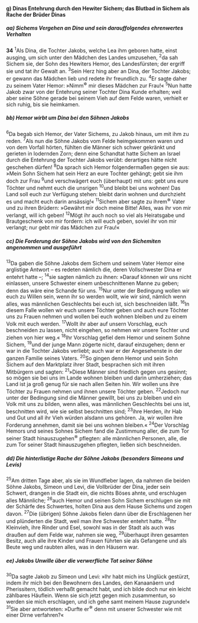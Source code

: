 #### g) Dinas Entehrung durch den Hewiter Sichem; das Blutbad in Sichem als Rache der Brüder Dinas

##### aa) Sichems Vergehen an Dina und sein darauffolgendes ehrenwertes Verhalten

__34__
<sup>1</sup>Als Dina, die Tochter Jakobs, welche Lea ihm geboren hatte, einst ausging, um sich unter den Mädchen des Landes umzusehen,
<sup>2</sup>da sah Sichem sie, der Sohn des Hewiters Hemor, des Landesfürsten; der ergriff sie und tat ihr Gewalt an.
<sup>3</sup>Sein Herz hing aber an Dina, der Tochter Jakobs; er gewann das Mädchen lieb und redete ihr freundlich zu.
<sup>4</sup>Er sagte daher zu seinem Vater Hemor: »Nimm<sup title="= freie">&#x2732;</sup> mir dieses Mädchen zur Frau!«
<sup>5</sup>Nun hatte Jakob zwar von der Entehrung seiner Tochter Dina Kunde erhalten; weil aber seine Söhne gerade bei seinem Vieh auf dem Felde waren, verhielt er sich ruhig, bis sie heimkamen.

##### bb) Hemor wirbt um Dina bei den Söhnen Jakobs

<sup>6</sup>Da begab sich Hemor, der Vater Sichems, zu Jakob hinaus, um mit ihm zu reden.
<sup>7</sup>Als nun die Söhne Jakobs vom Felde heimgekommen waren und von dem Vorfall hörten, fühlten die Männer sich schwer gekränkt und gerieten in lodernden Zorn; denn eine Schandtat hatte Sichem an Israel durch die Entehrung der Tochter Jakobs verübt: derartiges hätte nicht geschehen dürfen!
<sup>8</sup>Da sprach sich Hemor folgendermaßen gegen sie aus: »Mein Sohn Sichem hat sein Herz an eure Tochter gehängt; gebt sie ihm doch zur Frau
<sup>9</sup>und verschwägert euch (überhaupt) mit uns: gebt uns eure Töchter und nehmt euch die unsrigen
<sup>10</sup>und bleibt bei uns wohnen! Das Land soll euch zur Verfügung stehen: bleibt darin wohnen und durchzieht es und macht euch darin ansässig!«
<sup>11</sup>Sichem aber sagte zu ihrem<sup title="d.h. Dinas">&#x2732;</sup> Vater und zu ihren Brüdern: »Gewährt mir doch meine Bitte! Alles, was ihr von mir verlangt, will ich geben!
<sup>12</sup>Mögt ihr auch noch so viel als Heiratsgabe und Brautgeschenk von mir fordern: ich will euch geben, soviel ihr von mir verlangt; nur gebt mir das Mädchen zur Frau!«

##### cc) Die Forderung der Söhne Jakobs wird von den Sichemiten angenommen und ausgeführt

<sup>13</sup>Da gaben die Söhne Jakobs dem Sichem und seinem Vater Hemor eine arglistige Antwort – es redeten nämlich die, deren Vollschwester Dina er entehrt hatte –;
<sup>14</sup>sie sagten nämlich zu ihnen: »Darauf können wir uns nicht einlassen, unsere Schwester einem unbeschnittenen Manne zu geben; denn das wäre eine Schande für uns.
<sup>15</sup>Nur unter der Bedingung wollen wir euch zu Willen sein, wenn ihr so werden wollt, wie wir sind, nämlich wenn alles, was männlichen Geschlechts bei euch ist, sich beschneiden läßt.
<sup>16</sup>In diesem Falle wollen wir euch unsere Töchter geben und auch eure Töchter uns zu Frauen nehmen und wollen bei euch wohnen bleiben und zu einem Volk mit euch werden.
<sup>17</sup>Wollt ihr aber auf unsern Vorschlag, euch beschneiden zu lassen, nicht eingehen, so nehmen wir unsere Tochter und ziehen von hier weg.«
<sup>18</sup>Ihr Vorschlag gefiel dem Hemor und seinem Sohne Sichem,
<sup>19</sup>und der junge Mann zögerte nicht, darauf einzugehen; denn er war in die Tochter Jakobs verliebt; auch war er der Angesehenste in der ganzen Familie seines Vaters.
<sup>20</sup>So gingen denn Hemor und sein Sohn Sichem auf den Marktplatz ihrer Stadt, besprachen sich mit ihren Mitbürgern und sagten:
<sup>21</sup>»Diese Männer sind friedlich gegen uns gesinnt; so mögen sie bei uns im Lande wohnen bleiben und darin umherziehen; das Land ist ja groß genug für sie nach allen Seiten hin. Wir wollen uns ihre Töchter zu Frauen nehmen und ihnen unsere Töchter geben.
<sup>22</sup>Jedoch nur unter der Bedingung sind die Männer gewillt, bei uns zu bleiben und ein Volk mit uns zu bilden, wenn alles, was männlichen Geschlechts bei uns ist, beschnitten wird, wie sie selbst beschnitten sind;
<sup>23</sup>ihre Herden, ihr Hab und Gut und all ihr Vieh würden alsdann uns gehören. Ja, wir wollen ihre Forderung annehmen, damit sie bei uns wohnen bleiben.«
<sup>24</sup>Der Vorschlag Hemors und seines Sohnes Sichem fand die Zustimmung aller, die zum Tor seiner Stadt hinauszugehen<sup title="oder: aus- und einzugehen">&#x2732;</sup> pflegten: alle männlichen Personen, alle, die zum Tor seiner Stadt hinauszugehen pflegten, ließen sich beschneiden.

##### dd) Die hinterlistige Rache der Söhne Jakobs (besonders Simeons und Levis)

<sup>25</sup>Am dritten Tage aber, als sie im Wundfieber lagen, da nahmen die beiden Söhne Jakobs, Simeon und Levi, die Vollbrüder der Dina, jeder sein Schwert, drangen in die Stadt ein, die nichts Böses ahnte, und erschlugen alles Männliche;
<sup>26</sup>auch Hemor und seinen Sohn Sichem erschlugen sie mit der Schärfe des Schwertes, holten Dina aus dem Hause Sichems und zogen davon.
<sup>27</sup>Die (übrigen) Söhne Jakobs fielen dann über die Erschlagenen her und plünderten die Stadt, weil man ihre Schwester entehrt hatte.
<sup>28</sup>Ihr Kleinvieh, ihre Rinder und Esel, sowohl was in der Stadt als auch was draußen auf dem Felde war, nahmen sie weg,
<sup>29</sup>überhaupt ihren gesamten Besitz, auch alle ihre Kinder und Frauen führten sie als Gefangene und als Beute weg und raubten alles, was in den Häusern war.

##### ee) Jakobs Unwille über die verwerfliche Tat seiner Söhne

<sup>30</sup>Da sagte Jakob zu Simeon und Levi: »Ihr habt mich ins Unglück gestürzt, indem ihr mich bei den Bewohnern des Landes, den Kanaanäern und Pherissitern, tödlich verhaßt gemacht habt, und ich bilde doch nur ein leicht zählbares Häuflein. Wenn sie sich jetzt gegen mich zusammentun, so werden sie mich erschlagen, und ich gehe samt meinem Hause zugrunde!«
<sup>31</sup>Sie aber antworteten: »Durfte er<sup title="oder: man">&#x2732;</sup> denn mit unserer Schwester wie mit einer Dirne verfahren?«
